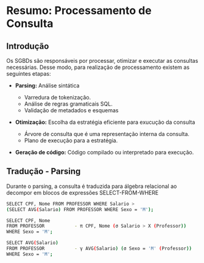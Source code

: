 # Resumo: Processamento de Consulta

## Introdução

Os SGBDs são responsáveis por processar, otimizar e executar as consultas necessárias. Desse modo, para realização de processamento existem
as seguintes etapas:

- **Parsing:** Análise sintática
  - Varredura de tokenização.
  - Análise de regras gramaticais SQL.
  - Validação de metadados e esquemas

- **Otimização:** Escolha da estratégia eficiente para exucução da consulta
  - Árvore de consulta que é uma representação interna da consulta.
  - Plano de execução para a estratégia.
 
- **Geração de código:** Código compilado ou interpretado para execução.

## Tradução - Parsing

Durante o parsing, a consulta é traduzida para álgebra relacional ao decompor em blocos de expressões SELECT-FROM-WHERE

```bash
SELECT CPF, Nome FROM PROFESSOR WHERE Salario >
(SELECT AVG(Salario) FROM PROFESSOR WHERE Sexo = 'M');

SELECT CPF, Nome
FROM PROFESSOR           - π CPF, Nome (σ Salario > X (Professor))
WHERE Sexo = 'M';

SELECT AVG(Salario)
FROM PROFESSOR           - γ AVG(Salario) (σ Sexo = 'M' (Professor))
WHERE Sexo = 'M';
```
 
 